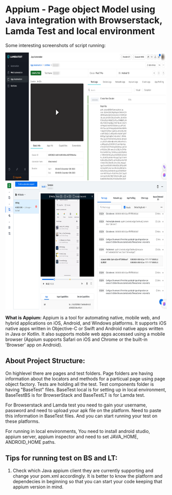 # Appium - Page object Model using Java integration with Browserstack, Lamda Test and local environment

Some interesting screenshots of script running:
<p align="center">
<img height="400" src="https://github.com/2011guptashalini/mffaisapptest/blob/master/LambdaTest-Automation.png">
<img height="400" src="https://github.com/2011guptashalini/mffaisapptest/blob/master/Sample-BrowserStack-App-Automate.png">
</p>

**What is Appium:** Appium is a tool for automating native, mobile web, and hybrid applications on iOS, Android, and Windows platforms. It supports iOS native apps written in Objective-C or Swift and Android native apps written in Java or Kotlin. It also supports mobile web apps accessed using a mobile browser (Appium supports Safari on iOS and Chrome or the built-in 'Browser' app on Android). 

## About Project Structure:
On highlevel there are pages and test folders. Page folders are having information about the locators and methods for a particual page using page object factory. 
Tests are holding all the test. Test components folder is having "BaseTest" files. BaseTest local is for setting up in local environment, BaseTestBS is for BrowserStack and BaseTestLT is for Lamda test.

For Browserstack and Lamda test you need to gain your username, password and need to upload your apk file on the platform. Need to paste this information in BaseTest files. And you can start running your test on these platforms.

For running in local environments, You need to install android studio, appium server, appium inspector and need to set JAVA_HOME, ANDROID_HOME paths.

## Tips for running test on BS and LT:
1. Check which Java appium client they are currently supporting and change your pom.xml accordingly. It is better to know the platform and dependecies in beginning so that you can start your code keeping that appium version in mind.



